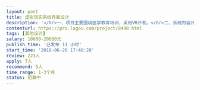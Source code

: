 ```yaml
---                
layout: post       
title: 虚拟现实系统界面设计           
description: '</br>一、项目主要围绕医学教育培训，采用VR开发。</br>二、系统内容开发和场景设计基本完成。</br>三、任务需求</br>1、配合开发团队完成系统的界面优化、风格控制、交互设计。</br>2、完成系统的场景优化设计。</br>3、完成系统上线前的测试优化、场景优化。</br>'     
contenturl: https://pro.lagou.com/project/8490.html      
tags: [其他设计]            
salary: 10000-20000元          
publish_time: '已发布 11 小时'         
start_time: '2018-06-20 17:48:28'           
review: 223人                   
apply: 7人                   
recommend: 5人                   
time_range: 1-3个月              
status: 招募中                  
---                 
```

